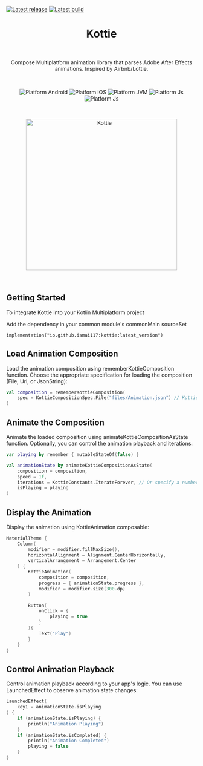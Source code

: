 [![Latest release](https://img.shields.io/github/v/release/ismai117/kottie?color=brightgreen&label=latest%20release)](https://github.com/ismai117/kottie/releases/latest)
[![Latest build](https://img.shields.io/github/v/release/ismai117/kottie?color=orange&include_prereleases&label=latest%20build)](https://github.com/ismai117/kottie/releases)
<br>
 
<h1 align="center">Kottie</h1></br>

<p align="center">
Compose Multiplatform animation library that parses Adobe After Effects animations. Inspired by Airbnb/Lottie.
</p>
</br>

<p align="center">
  <img alt="Platform Android" src="https://img.shields.io/badge/Platform-Android-brightgreen"/>
  <img alt="Platform iOS" src="https://img.shields.io/badge/Platform-iOS-lightgray"/>
  <img alt="Platform JVM" src="https://img.shields.io/badge/Platform-JVM-orange"/>
  <img alt="Platform Js" src="https://img.shields.io/badge/Platform-Js-yellow"/>
  <img alt="Platform Js" src="https://img.shields.io/badge/Platform-Wasm-red"/>
</p> <br>

<p align="center">
  <img align="center" src="https://github.com/ismai117/kottie/assets/88812838/1f46e16b-2fff-4fff-8a33-5d954b9e0c03" alt="Kottie" width="400"/>
</p> </br>

## Getting Started

To integrate Kottie into your Kotlin Multiplatform project

Add the dependency in your common module's commonMain sourceSet

```
implementation("io.github.ismai117:kottie:latest_version")
```
## Load Animation Composition
Load the animation composition using rememberKottieComposition function. Choose the appropriate specification for loading the composition (File, Url, or JsonString):

```Kotlin
val composition = rememberKottieComposition(
    spec = KottieCompositionSpec.File("files/Animation.json") // KottieCompositionSpec.Url || KottieCompositionSpec.JsonString
)
```

## Animate the Composition
Animate the loaded composition using animateKottieCompositionAsState function. Optionally, you can control the animation playback and iterations:

```Kotlin
var playing by remember { mutableStateOf(false) }

val animationState by animateKottieCompositionAsState(
    composition = composition,
    speed = 1f,
    iterations = KottieConstants.IterateForever, // Or specify a number of iterations
    isPlaying = playing
)
```

## Display the Animation
Display the animation using KottieAnimation composable:

```Kotlin
MaterialTheme {
    Column(
        modifier = modifier.fillMaxSize(),
        horizontalAlignment = Alignment.CenterHorizontally,
        verticalArrangement = Arrangement.Center
    ) {
        KottieAnimation(
            composition = composition,
            progress = { animationState.progress },
            modifier = modifier.size(300.dp)
        )

        Button(
            onClick = {
                playing = true
            }
        ){
            Text("Play")
        }
    }
}
```

## Control Animation Playback
Control animation playback according to your app's logic. You can use LaunchedEffect to observe animation state changes:

```Kotlin
LaunchedEffect(
    key1 = animationState.isPlaying
) {
    if (animationState.isPlaying) {
        println("Animation Playing")
    }
    if (animationState.isCompleted) {
        println("Animation Completed")
        playing = false
    }
}
```






